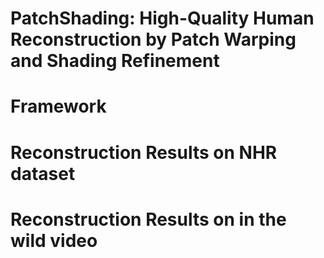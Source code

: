 # PatchShading: High-Quality Human Reconstruction by Patch Warping and Shading Refinement

# Framework

# Reconstruction Results on NHR dataset


# Reconstruction Results on in the wild video
